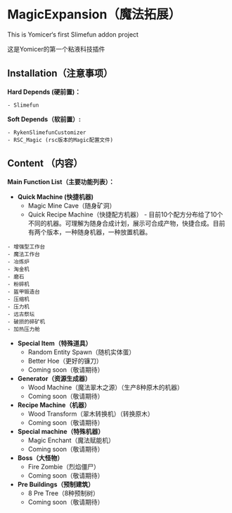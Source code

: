 # MagicExpansion（魔法拓展）

This is Yomicer‘s first Slimefun addon project

这是Yomicer的第一个粘液科技插件

## Installation（注意事项）

**Hard Depends (硬前置)：**

```
- Slimefun
```

**Soft Depends（软前置）:**

```
- RykenSlimefunCustomizer 
- RSC_Magic	(rsc版本的Magic配置文件)
```

## Content （内容）

**Main Function List（主要功能列表）：**

- **Quick Machine (快捷机器)**
  - Magic Mine Cave（随身矿洞）
  - Quick Recipe Machine（快捷配方机器）  - 目前10个配方分布给了10个不同的机器。可理解为随身合成计划，展示可合成产物，快捷合成。目前有两个版本，一种随身机器，一种放置机器。

```
- 增强型工作台
- 魔法工作台
- 冶炼炉
- 淘金机
- 磨石
- 粉碎机
- 盔甲锻造台
- 压缩机
- 压力机
- 远古祭坛
- 破损的碎矿机
- 加热压力舱
```

- **Special Item（特殊道具）**
  - Random Entity Spawn（随机实体蛋）
  - Better Hoe（更好的镰刀）
  - Coming soon（敬请期待）
- **Generator（资源生成器）**
  - Wood Machine（魔法翠木之源）（生产8种原木的机器）
  - Coming soon（敬请期待）
- **Recipe Machine（机器）**
  - Wood Transform（翠木转换机）（转换原木）
  - Coming soon（敬请期待）
- **Special machine（特殊机器）**
  - Magic Enchant（魔法赋能机）
  - Coming soon（敬请期待）
- **Boss（大怪物）**
  - Fire Zombie（烈焰僵尸）
  - Coming soon（敬请期待）
- **Pre Buildings（预制建筑）**
  - 8 Pre Tree（8种预制树）
  - Coming soon（敬请期待）
